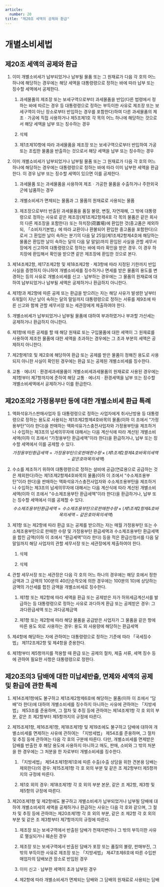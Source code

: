 ```yaml
---
article:
  number: 20
title: "제20조 세액의 공제와 환급"
---
```

# 개별소비세법

## 제20조 세액의 공제와 환급

1. 이미 개별소비세가 납부되었거나 납부될 물품 또는 그 원재료가 다음 각 호의 어느 하나에 해당하는 경우에는 해당 세액을 대통령령으로 정하는 바에 따라 납부 또는 징수할 세액에서 공제한다.

    1. 과세물품의 제조장 또는 보세구역으로부터 과세물품을 반입(다른 법령에서 정하는 바에 따르는 경우 등 대통령령으로 정하는 부득이한 사유로 제조장 또는 보세구역이 아닌 장소로부터 반입하는 경우를 포함한다)하여 다른 과세물품의 제조ㆍ가공에 직접 사용하거나 제5조제1호 각 목의 어느 하나에 해당하는 것으로서 해당 세액을 납부 또는 징수하는 경우

    2. 삭제

    3. 제1조제10항에 따라 과세물품을 제조장 또는 보세구역으로부터 반입하여 가공 또는 조립한 물품을 반출하는 것으로서 해당 세액을 납부 또는 징수하는 경우

2. 이미 개별소비세가 납부되었거나 납부될 물품 또는 그 원재료가 다음 각 호의 어느 하나에 해당하는 경우에는 대통령령으로 정하는 바에 따라 이미 납부한 세액을 환급한다. 이 경우 납부 또는 징수할 세액이 있으면 이를 공제한다.

    1. 과세물품 또는 과세물품을 사용하여 제조ㆍ가공한 물품을 수출하거나 주한외국군에 납품하는 경우

    2. 개별소비세가 면제되는 물품과 그 물품의 원재료로 사용되는 물품

    3. 제조장으로부터 반출된 과세물품을 품질 불량, 변질, 자연재해, 그 밖에 대통령령으로 정하는 사유로 같은 제조장(제1조제2항제4호 각 목의 물품은 같은 회사의 다른 제조장을 포함한다) 또는 하치장(荷置場)에 환입한 것(중고품은 제외하되, 「소비자기본법」에 따라 교환이나 환불되어 환입한 중고품을 포함한다)으로서 그 환입한 날이 속하는 분기의 다음 달 25일(제1조제2항제4호에 해당하는 물품은 환입한 날이 속하는 달의 다음 달 말일)까지 환입된 사실을 관할 세무서장에게 신고하여 대통령령으로 정하는 바에 따라 확인을 받은 경우. 이 경우 하치장에 환입해서 확인을 받으면 같은 제조장에 환입한 것으로 본다.

3. 제14조제2항, 제17조제2항 및 제18조제2항ㆍ제3항에 따라 지정된 기한까지 반입 사실을 증명하지 아니하여 개별소비세를 징수하거나 면세를 받은 물품의 용도를 변경하는 등의 사유로 개별소비세를 신고ㆍ납부하는 경우에는 그 물품의 원재료에 대하여 납부되었거나 납부될 세액은 공제하거나 환급하지 아니한다.

4. 제1항과 제2항에 따른 공제 또는 환급을 받으려는 자는 해당 사유가 발생한 날부터 6개월이 지난 날이 속하는 달의 말일까지 대통령령으로 정하는 서류를 제9조에 따른 신고와 함께 관할 세무서장 또는 세관장에게 제출하여야 한다.

5. 개별소비세가 납부되었거나 납부될 물품에 대하여 부과하였거나 부과할 가산세는 공제하거나 환급하지 아니한다.

6. 제1항에 따른 공제를 할 때 해당 원재료 또는 구입물품에 대한 세액이 그 원재료를 사용하여 제조한 물품에 대한 세액을 초과하는 경우에는 그 초과 부분의 세액은 공제하지 아니한다.

7. 제2항제1호 및 제2호에 해당하여 환급 또는 공제를 받은 물품이 정해진 용도로 사용되지 아니한 사실이 확인된 경우에는 환급 또는 공제된 개별소비세를 징수한다.

8. 교통ㆍ에너지ㆍ환경세과세물품이 개별소비세과세물품의 원재료로 사용된 경우에는 제1항부터 제7항까지에 준하여 해당 교통ㆍ에너지ㆍ환경세액을 납부 또는 징수할 개별소비세액에서 공제하거나 이를 환급한다.

## 제20조의2 가정용부탄 등에 대한 개별소비세 환급 특례

1. 액화석유가스판매사업자 등 대통령령으로 정하는 사업자에게 취사난방용 등 대통령령으로 정하는 용도로 사용되는 제1조제2항제4호바목의 물품(이하 이 조에서 “가정용부탄”이라 한다)을 판매하는 액화석유가스충전사업자와 가정용부탄을 제조하거나 수입하는 제3조의 납세의무자에 대해서는 다음 계산식에 따라 계산된 개별소비세액(이하 이 조에서 “가정용부탄 환급세액”이라 한다)을 환급하거나, 납부 또는 징수할 세액에서 이를 공제할 수 있다.
$$가정용부탄환급세액 = 가정용부탄으로판매한수량 \times \left(제1조제2항제4호바목의세액- 같은호마목의세액\right)$$

2. 수소를 제조하기 위하여 대통령령으로 정하는 설비에 공급(연료용으로 공급하는 것은 제외한다)하는 제1조제2항제4호바목의 물품(이하 이 조에서 “수소제조용부탄”이라 한다)을 판매하는 액화석유가스충전사업자와 수소제조용부탄을 제조하거나 수입하는 제3조의 납세의무자에 대해서는 다음 계산식에 따라 계산된 개별소비세액(이하 이 조에서 “수소제조용부탄 환급세액”이라 한다)을 환급하거나, 납부 또는 징수할 세액에서 이를 공제할 수 있다.
$$수소제조용부탄환급세액 = 수소제조용부탄으로판매한수량 \times \left(제1조제2항제4호바목의세액- 같은호마목의세액\right)$$

3. 제1항 또는 제2항에 따라 환급 또는 공제를 받으려는 자는 매월 가정용부탄 또는 수소제조용부탄으로 판매한 수량 및 가정용부탄 환급세액과 수소제조용부탄 환급세액을 합친 금액(이하 이 조에서 “환급세액”이라 한다) 등을 적은 환급신청서를 다음 달 말일까지 해당 사업자의 관할 세무서장 또는 세관장에게 제출하여야 한다.

    1. 삭제

    2. 삭제

4. 관할 세무서장 또는 세관장은 다음 각 호의 어느 하나의 경우에는 해당 호에서 정한 금액과 그 금액의 100분의 40(단순착오에 의한 경우에는 100분의 10)에 상당하는 금액의 가산세를 합친 금액을 개별소비세로 징수한다.

    1. 제1항 또는 제2항에 따라 세액을 환급 또는 공제받은 자가 허위세금계산서를 발급하는 등 대통령령으로 정하는 사유로 과다하게 환급 또는 공제받은 경우: 그 과다환급세액 또는 과다공제금액

    2. 제1항 또는 제2항에 따라 해당 물품을 공급받은 사업자가 그 물품을 같은 항에 따른 용도 외로 사용하는 경우: 용도 외 사용량에 해당하는 환급세액

5. 제4항에 해당하는 자에 관하여는 대통령령으로 정하는 기준에 따라 「국세징수법」 제112조제2항 및 제4항을 준용한다.

6. 제1항부터 제5항까지를 적용할 때 환급 또는 공제의 절차, 제출 서류, 세액 징수 등에 관하여 필요한 사항은 대통령령으로 정한다.

## 제20조의3 담배에 대한 미납세반출, 면제와 세액의 공제 및 환급에 관한 특례

1. 제14조제1항에도 불구하고 제1조제2항제6호에 해당하는 물품(이하 이 조에서 “담배”라 한다)에 대하여 개별소비세를 징수하지 아니하는 사유에 관하여는 「지방세법」 제53조를 준용하며, 그 절차 및 추징 등에 관하여는 제14조제1항 각 호 외의 부분, 같은 조 제2항부터 제5항까지의 규정에 따른다.

2. 제15조제1항, 제16조제1항, 제18조제1항 및 제19조에도 불구하고 담배에 대하여 개별소비세를 면제하는 사유에 관하여는 「지방세법」 제54조를 준용하며, 그 절차 및 추징 등에 관하여는 다음 각 호의 구분에 따른다. 다만, 개별소비세를 면제받은 담배를 반출한 후 해당 용도에 사용하지 아니하고 매도, 판매, 소비와 그 밖의 처분을 한 경우에는 그 처분을 한 자로부터 개별소비세를 징수한다.

    1. 「지방세법」 제54조제1항제1호에 따른 수출(수출 상담을 위한 견본용 담배는 제외한다)의 경우: 제15조제1항 각 호 외의 부분 및 같은 조 제2항부터 제5항까지의 규정에 따른다.

    2. 제1호 외의 경우: 제18조제1항 각 호 외의 부분 본문, 같은 조 제2항, 제3항 및 제5항의 규정에 따른다.

3. 제20조제1항 및 제2항에도 불구하고 개별소비세가 납부되었거나 납부될 담배에 대하여 개별소비세의 세액을 공제하거나 환급하는 사유는 다음 각 호와 같으며, 그 절차 및 추징 등에 관하여는 제20조제1항 각 호 외의 부분, 같은 조 제2항 각 호 외의 부분 및 같은 조 제3항부터 제7항까지의 규정에 따른다.

    1. 제조장 또는 보세구역에서 반출된 담배가 천재지변이나 그 밖의 부득이한 사유로 멸실되거나 훼손된 경우

    2. 제조장 또는 보세구역에서 반출된 담배가 포장 또는 품질의 불량, 판매부진, 그 밖의 부득이한 사유로 제조장 또는 「지방세법」 제47조제6호에 따른 수입판매업자의 담배보관 장소로 반입된 경우

    3. 이미 신고ㆍ납부한 세액이 초과 납부된 경우

    4. 제2항에 따라 개별소비세가 면제되는 담배와 그 담배의 원재료로 사용되는 담배
